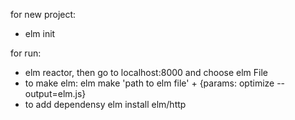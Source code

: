 for new project:
- elm init

for run:
- elm reactor, then go to localhost:8000 and choose elm File
- to make elm: elm make 'path to elm file' + {params: optimize --output=elm.js}
- to add dependensy elm install elm/http
